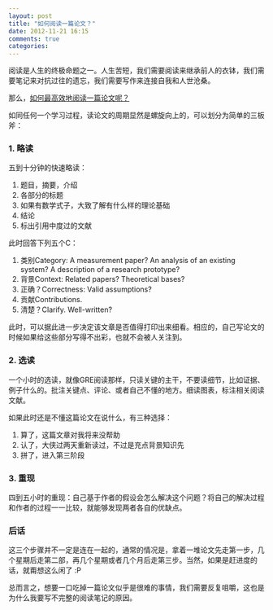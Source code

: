 ```yaml
---
layout: post
title: "如何阅读一篇论文？"
date: 2012-11-21 16:15
comments: true
categories: 
---
```


阅读是人生的终极命题之一。人生苦短，我们需要阅读来继承前人的衣钵，我们需要笔记来对抗过往的遗忘，我们需要写作来连接自我和人世沧桑。

那么，[如何最高效地阅读一篇论文呢？](http://blizzard.cs.uwaterloo.ca/keshav/home/Papers/data/07/paper-reading.pdf)

如同任何一个学习过程，读论文的周期显然是螺旋向上的，可以划分为简单的三板斧：
<!--more-->
### 1. 略读

五到十分钟的快速略读：

1. 题目，摘要，介绍
2. 各部分的标题
3. 如果有数学式子，大致了解有什么样的理论基础
4. 结论
5. 标出引用中度过的文献

此时回答下列五个C：

1. 类别Category: A measurement paper? An analysis of an existing system? A description of a research prototype?
2. 背景Context: Related papers? Theoretical bases?
3. 正确？Correctness: Valid assumptions?
4. 贡献Contributions.
5. 清楚？Clarify. Well-written?

此时，可以据此进一步决定该文章是否值得打印出来细看。相应的，自己写论文的时候如果给这些部分写得不出彩，也就不会被人关注到。

### 2. 选读

一个小时的选读，就像GRE阅读那样，只读关键的主干，不要读细节，比如证据、例子什么的。批注关键点、评论、或者自己不懂的地方。细读图表，标注相关阅读文献。

如果此时还是不懂这篇论文在说什么，有三种选择：

1. 算了，这篇文章对我将来没帮助
2. 认了，大侠过两天重新读过，不过是充点背景知识先
3. 拼了，进入第三阶段

### 3. 重现

四到五小时的重现：自己基于作者的假设会怎么解决这个问题？将自己的解决过程和作者的过程一一比较，就能够发现两者各自的优缺点。

### 后话

这三个步骤并不一定是连在一起的，通常的情况是，拿着一堆论文先走第一步，几个星期后走第二部，再几个星期或者几个月后走第三步。当然，如果是赶进度的话，就甭想这么闲了 :P

总而言之，想要一口吃掉一篇论文似乎是很难的事情，我们需要反复咀嚼，这也是为什么我要写不完整的阅读笔记的原因。